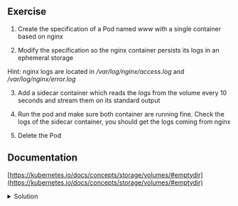 ## Exercise

1. Create the specification of a Pod named *www* with a single container based on nginx

2. Modify the specification so the nginx container persists its logs in an ephemeral storage 

Hint: nginx logs are located in */var/log/nginx/access.log* and */var/log/nginx/error.log*

3. Add a sidecar container which reads the logs from the volume every 10 seconds and stream them on its standard output

4. Run the pod and make sure both container are running fine. Check the logs of the sidecar container, you should get the logs coming from nginx 

5. Delete the Pod

## Documentation

[https://kubernetes.io/docs/concepts/storage/volumes/#emptydir](https://kubernetes.io/docs/concepts/storage/volumes/#emptydir)

<details>
  <summary markdown="span">Solution</summary>

1. Create the specification of a Pod named *www* with a single container based on nginx

```
k run www --image=nginx:1.20 --dry-run=client -o yaml > pod.yaml
```

2. Modify the specification so the nginx container persists its logs in an ephemeral storage 

We define an *emptyDir* volume and mount it in */var/log/nginx*:

```
apiVersion: v1
kind: Pod
metadata:
  name: www
spec:
  containers:
    - name: nginx
      image: nginx
      volumeMounts:
        - name: logs
          mountPath: /var/log/nginx
  volumes:
    - name: logs
      emptyDir: {}
```

3. Add a sidecar container which reads the logs from the volume every 10 seconds and stream them on its standard output

We define another container based on alpine and give it access to the *logs* volume as well. This new container defines an endless loop that reads the logs every 10 seconds and print them.

```
apiVersion: v1
kind: Pod
metadata:
  name: www
spec:
  containers:
    - name: nginx
      image: nginx
      volumeMounts:
        - name: logs
          mountPath: /var/log/nginx
    - name: alpine
      image: alpine
      command:
      - "/bin/sh"
      - "-c"
      - "while true; do cat /var/log/nginx/access.log /var/log/nginx/error.log; sleep 10; done"
      volumeMounts:
        - name: logs
          mountPath: /var/log/nginx
  volumes:
    - name: logs
      emptyDir: {}
```

4. Run the pod and make sure both container are running fine

```
k apply -f pod.yaml
```

After a couple of seconds, both containers are running fine

```
k get po
NAME   READY   STATUS    RESTARTS   AGE
www    2/2     Running   0          6s
```

Send a request to the nginx container:

```
k exec www -c nginx -- curl localhost 
```

Check the log of the alpine container:

```
k logs www -c alpine
...
2022/03/29 21:18:26 [notice] 1#1: start worker process 31
2022/03/29 21:18:26 [notice] 1#1: start worker process 32
::1 - - [29/Mar/2022:21:20:28 +0000] "GET / HTTP/1.1" 200 615 "-" "curl/7.74.0" "-"
2022/03/29 21:18:26 [notice] 1#1: using the "epoll" event method
2022/03/29 21:18:26 [notice] 1#1: nginx/1.21.6
2022/03/29 21:18:26 [notice] 1#1: built by gcc 10.2.1 20210110 (Debian 10.2.1-6)
2022/03/29 21:18:26 [notice] 1#1: OS: Linux 5.4.0-105-generic
2022/03/29 21:18:26 [notice] 1#1: getrlimit(RLIMIT_NOFILE): 1048576:1048576
2022/03/29 21:18:26 [notice] 1#1: start worker processes
2022/03/29 21:18:26 [notice] 1#1: start worker process 31
2022/03/29 21:18:26 [notice] 1#1: start worker process 32
```

This container correctly streams the nginx container's log

5. Delete the Pod

```
k delete -f pod.yaml
```
</details>

